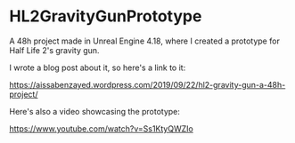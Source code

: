 # HL2GravityGunPrototype
A 48h project made in Unreal Engine 4.18, where I created a prototype for Half Life 2's gravity gun.

I wrote a blog post about it, so here's a link to it:

https://aissabenzayed.wordpress.com/2019/09/22/hl2-gravity-gun-a-48h-project/

Here's also a video showcasing the prototype:

https://www.youtube.com/watch?v=Ss1KtyQWZIo
